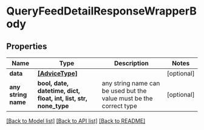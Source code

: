 # QueryFeedDetailResponseWrapperBody


## Properties
Name | Type | Description | Notes
------------ | ------------- | ------------- | -------------
**data** | [**[AdviceType]**](AdviceType.md) |  | [optional] 
**any string name** | **bool, date, datetime, dict, float, int, list, str, none_type** | any string name can be used but the value must be the correct type | [optional]

[[Back to Model list]](../README.md#documentation-for-models) [[Back to API list]](../README.md#documentation-for-api-endpoints) [[Back to README]](../README.md)


